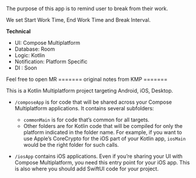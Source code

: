 The purpose of this app is to remind user to break from their work.

We set Start Work Time, End Work Time and Break Interval.

**Technical**
- UI: Compose Multiplatform
- Database: Room
- Logic: Kotlin
- Notification: Platform Specific
- DI : Soon

Feel free to open MR
======= original notes from KMP =======

This is a Kotlin Multiplatform project targeting Android, iOS, Desktop.

* `/composeApp` is for code that will be shared across your Compose Multiplatform applications.
  It contains several subfolders:
  - `commonMain` is for code that’s common for all targets.
  - Other folders are for Kotlin code that will be compiled for only the platform indicated in the folder name.
    For example, if you want to use Apple’s CoreCrypto for the iOS part of your Kotlin app,
    `iosMain` would be the right folder for such calls.

* `/iosApp` contains iOS applications. Even if you’re sharing your UI with Compose Multiplatform, 
  you need this entry point for your iOS app. This is also where you should add SwiftUI code for your project.
